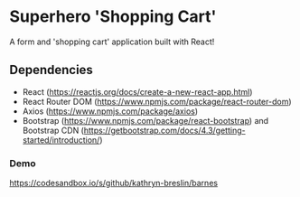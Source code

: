 # Superhero 'Shopping Cart'

A form and 'shopping cart' application built with React!

## Dependencies

- React (https://reactjs.org/docs/create-a-new-react-app.html)
- React Router DOM (https://www.npmjs.com/package/react-router-dom)
- Axios (https://www.npmjs.com/package/axios)
- Bootstrap (https://www.npmjs.com/package/react-bootstrap)  and Bootstrap CDN (https://getbootstrap.com/docs/4.3/getting-started/introduction/)


### Demo

https://codesandbox.io/s/github/kathryn-breslin/barnes